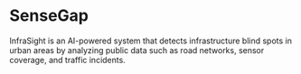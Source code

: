 # SenseGap
InfraSight is an AI-powered system that detects infrastructure blind spots in urban areas by analyzing public data such as road networks, sensor coverage, and traffic incidents.
